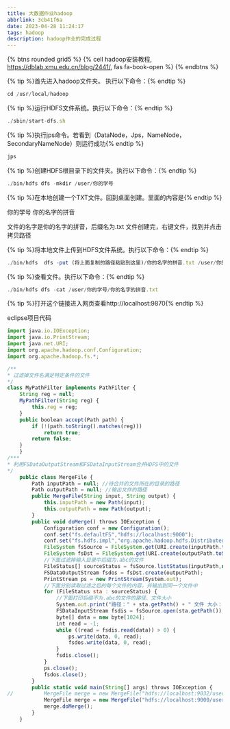 ```yaml
---
title: 大数据作业hadoop
abbrlink: 3cb41f6a
date: 2023-04-28 11:24:17
tags: hadoop
description: hadoop作业的完成过程
---
```


{% btns rounded grid5 %}
{% cell hadoop安装教程, https://dblab.xmu.edu.cn/blog/2441/, fas fa-book-open %}
{% endbtns %}

{% tip %}首先进入hadoop文件夹。 执行以下命令：{% endtip %}

```javascript
cd /usr/local/hadoop
```

{% tip %}运行HDFS文件系统。执行以下命令：{% endtip %}

``` javascript
./sbin/start-dfs.sh
```

{% tip %}执行jps命令。若看到（DataNode，Jps，NameNode，SecondaryNameNode）则运行成功{% endtip %}

``` javascript
jps
```

{% tip %}创建HDFS根目录下的文件夹。执行以下命令：{% endtip %}

``` javascript
./bin/hdfs dfs -mkdir /user/你的学号
```

{% tip %}在本地创建一个TXT文件。回到桌面创建。里面的内容是{% endtip %}

你的学号
你的名字的拼音

文件的名字是你的名字的拼音，后缀名为.txt
文件创建完，右键文件，找到并点击拷贝路径

{% tip %}将本地文件上传到HDFS文件系统。执行以下命令：{% endtip %}

``` javascript
./bin/hdfs  dfs -put (将上面复制的路径粘贴到这里)/你的名字的拼音.txt /user/你的学号/ 
```

{% tip %}查看文件。执行以下命令：{% endtip %}

``` javascript
./bin/hdfs dfs -cat /user/你的学号/你的名字的拼音.txt
```

{% tip %}打开这个链接进入网页查看http://localhost:9870{% endtip %}

eclipse项目代码

``` javascript
import java.io.IOException;
import java.io.PrintStream;
import java.net.URI;
import org.apache.hadoop.conf.Configuration;
import org.apache.hadoop.fs.*;

/**
* 过滤掉⽂件名满⾜特定条件的⽂件
*/
class MyPathFilter implements PathFilter {
	String reg = null;
	MyPathFilter(String reg) {
		this.reg = reg;
	}
	public boolean accept(Path path) {
		if (!(path.toString().matches(reg)))
			return true;
		return false;
	}
	}
/***
* 利⽤FSDataOutputStream和FSDataInputStream合并HDFS中的⽂件
*/
	public class MergeFile {
		Path inputPath = null; //待合并的⽂件所在的⽬录的路径
		Path outputPath = null; //输出⽂件的路径
		public MergeFile(String input, String output) {
			this.inputPath = new Path(input);
			this.outputPath = new Path(output);
		}
		public void doMerge() throws IOException {
			Configuration conf = new Configuration();
			conf.set("fs.defaultFS","hdfs://localhost:9000");
			conf.set("fs.hdfs.impl","org.apache.hadoop.hdfs.DistributedFileSystem");
			FileSystem fsSource = FileSystem.get(URI.create(inputPath.toString()), conf);
			FileSystem fsDst = FileSystem.get(URI.create(outputPath.toString()), conf);
			//下⾯过滤掉输⼊⽬录中后缀为.abc的⽂件
			FileStatus[] sourceStatus = fsSource.listStatus(inputPath,new MyPathFilter(".*\\.abc"));
			FSDataOutputStream fsdos = fsDst.create(outputPath);
			PrintStream ps = new PrintStream(System.out);
			//下⾯分别读取过滤之后的每个⽂件的内容，并输出到同⼀个⽂件中
			for (FileStatus sta : sourceStatus) {
				//下⾯打印后缀不为.abc的⽂件的路径、⽂件⼤⼩
				System.out.print("路径：" + sta.getPath() + " ⽂件 ⼤⼩：" + sta.getLen()+ " 权限：" + sta.getPermission() + " 内 容：");
				FSDataInputStream fsdis = fsSource.open(sta.getPath());
				byte[] data = new byte[1024];
				int read = -1; 
				while ((read = fsdis.read(data)) > 0) {
					ps.write(data, 0, read);
					fsdos.write(data, 0, read);
				}
				fsdis.close(); 
			}
			ps.close();
			fsdos.close();
		}
		public static void main(String[] args) throws IOException {
//			MergeFile merge = new MergeFile("hdfs://localhost:9032/user/yuefan/","hdfs://localhost:9032/user/yuefan/merge.txt");
			MergeFile merge = new MergeFile("hdfs://localhost:9000/user/hadoop/","hdfs://localhost:9000/user/hadoop/merge.txt");
			merge.doMerge();
		}
	}
```